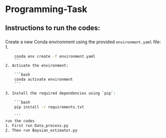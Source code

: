 # Programming-Task
## Instructions to run the codes:

###
 Create a new Conda environment using the provided `environment.yaml` file:
1. 
```bash
    conda env create -f environment.yaml
    ```
2. Activate the environment:

    ```bash
    conda activate environment
    ```

3. Install the required dependencies using `pip`:

    ```bash
    pip install -r requirements.txt
    
    ```
run the codes
1. First run Data_process.py
2. Then run Baysian_estimator.py 


